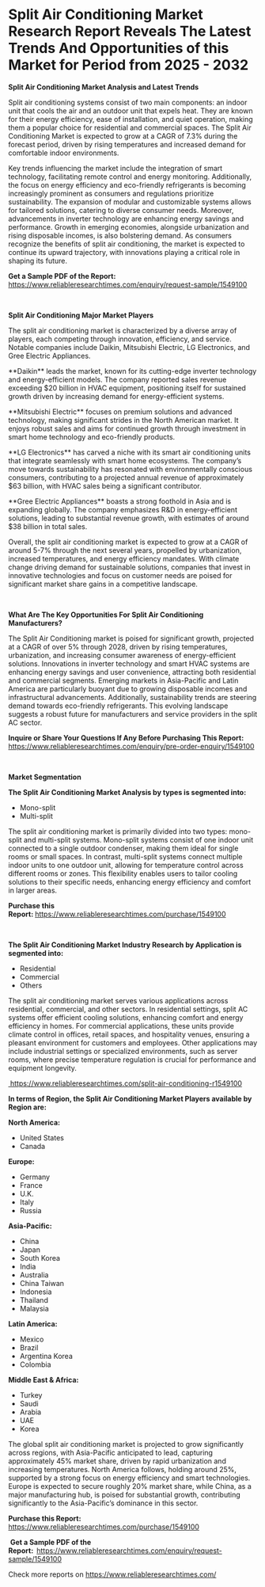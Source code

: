<p><h1>Split Air Conditioning Market Research Report Reveals The Latest Trends And Opportunities of this Market for Period from 2025 - 2032</h1></p><p><strong>Split Air Conditioning Market Analysis and Latest Trends</strong></p>
<p><p>Split air conditioning systems consist of two main components: an indoor unit that cools the air and an outdoor unit that expels heat. They are known for their energy efficiency, ease of installation, and quiet operation, making them a popular choice for residential and commercial spaces. The Split Air Conditioning Market is expected to grow at a CAGR of 7.3% during the forecast period, driven by rising temperatures and increased demand for comfortable indoor environments.</p><p>Key trends influencing the market include the integration of smart technology, facilitating remote control and energy monitoring. Additionally, the focus on energy efficiency and eco-friendly refrigerants is becoming increasingly prominent as consumers and regulations prioritize sustainability. The expansion of modular and customizable systems allows for tailored solutions, catering to diverse consumer needs. Moreover, advancements in inverter technology are enhancing energy savings and performance. Growth in emerging economies, alongside urbanization and rising disposable incomes, is also bolstering demand. As consumers recognize the benefits of split air conditioning, the market is expected to continue its upward trajectory, with innovations playing a critical role in shaping its future.</p></p>
<p><strong>Get a Sample PDF of the Report:&nbsp;</strong> <a href="https://www.reliableresearchtimes.com/enquiry/request-sample/1549100?utm_campaign=3063&utm_medium=2&utm_source=Github&utm_content=ia&utm_term=10042025&utm_id=split-air-conditioning">https://www.reliableresearchtimes.com/enquiry/request-sample/1549100</a></p>
<p>&nbsp;</p>
<p><strong>Split Air Conditioning Major Market Players</strong></p>
<p><p>The split air conditioning market is characterized by a diverse array of players, each competing through innovation, efficiency, and service. Notable companies include Daikin, Mitsubishi Electric, LG Electronics, and Gree Electric Appliances. </p><p>**Daikin** leads the market, known for its cutting-edge inverter technology and energy-efficient models. The company reported sales revenue exceeding $20 billion in HVAC equipment, positioning itself for sustained growth driven by increasing demand for energy-efficient systems.</p><p>**Mitsubishi Electric** focuses on premium solutions and advanced technology, making significant strides in the North American market. It enjoys robust sales and aims for continued growth through investment in smart home technology and eco-friendly products.</p><p>**LG Electronics** has carved a niche with its smart air conditioning units that integrate seamlessly with smart home ecosystems. The company’s move towards sustainability has resonated with environmentally conscious consumers, contributing to a projected annual revenue of approximately $63 billion, with HVAC sales being a significant contributor.</p><p>**Gree Electric Appliances** boasts a strong foothold in Asia and is expanding globally. The company emphasizes R&D in energy-efficient solutions, leading to substantial revenue growth, with estimates of around $38 billion in total sales.</p><p>Overall, the split air conditioning market is expected to grow at a CAGR of around 5-7% through the next several years, propelled by urbanization, increased temperatures, and energy efficiency mandates. With climate change driving demand for sustainable solutions, companies that invest in innovative technologies and focus on customer needs are poised for significant market share gains in a competitive landscape.</p></p>
<p>&nbsp;</p>
<p><strong>What Are The Key Opportunities For Split Air Conditioning Manufacturers?</strong></p>
<p><p>The Split Air Conditioning market is poised for significant growth, projected at a CAGR of over 5% through 2028, driven by rising temperatures, urbanization, and increasing consumer awareness of energy-efficient solutions. Innovations in inverter technology and smart HVAC systems are enhancing energy savings and user convenience, attracting both residential and commercial segments. Emerging markets in Asia-Pacific and Latin America are particularly buoyant due to growing disposable incomes and infrastructural advancements. Additionally, sustainability trends are steering demand towards eco-friendly refrigerants. This evolving landscape suggests a robust future for manufacturers and service providers in the split AC sector.</p></p>
<p><strong>Inquire or Share Your Questions If Any Before Purchasing This Report:</strong> <a href="https://www.reliableresearchtimes.com/enquiry/pre-order-enquiry/1549100?utm_campaign=3063&utm_medium=2&utm_source=Github&utm_content=ia&utm_term=10042025&utm_id=split-air-conditioning">https://www.reliableresearchtimes.com/enquiry/pre-order-enquiry/1549100</a></p>
<p>&nbsp;</p>
<p><strong>Market Segmentation</strong></p>
<p><strong>The Split Air Conditioning Market Analysis by types is segmented into:</strong></p>
<p><ul><li>Mono-split</li><li>Multi-split</li></ul></p>
<p><p>The split air conditioning market is primarily divided into two types: mono-split and multi-split systems. Mono-split systems consist of one indoor unit connected to a single outdoor condenser, making them ideal for single rooms or small spaces. In contrast, multi-split systems connect multiple indoor units to one outdoor unit, allowing for temperature control across different rooms or zones. This flexibility enables users to tailor cooling solutions to their specific needs, enhancing energy efficiency and comfort in larger areas.</p></p>
<p><strong>Purchase this Report:&nbsp;</strong><a href="https://www.reliableresearchtimes.com/purchase/1549100?utm_campaign=3063&utm_medium=2&utm_source=Github&utm_content=ia&utm_term=10042025&utm_id=split-air-conditioning">https://www.reliableresearchtimes.com/purchase/1549100</a></p>
<p>&nbsp;</p>
<p><strong>The Split Air Conditioning Market Industry Research by Application is segmented into:</strong></p>
<p><ul><li>Residential</li><li>Commercial</li><li>Others</li></ul></p>
<p><p>The split air conditioning market serves various applications across residential, commercial, and other sectors. In residential settings, split AC systems offer efficient cooling solutions, enhancing comfort and energy efficiency in homes. For commercial applications, these units provide climate control in offices, retail spaces, and hospitality venues, ensuring a pleasant environment for customers and employees. Other applications may include industrial settings or specialized environments, such as server rooms, where precise temperature regulation is crucial for performance and equipment longevity.</p></p>
<p><a href="https://www.reliableresearchtimes.com/split-air-conditioning-r1549100?utm_campaign=3063&utm_medium=2&utm_source=Github&utm_content=ia&utm_term=10042025&utm_id=split-air-conditioning">&nbsp;https://www.reliableresearchtimes.com/split-air-conditioning-r1549100</a></p>
<p><strong>In terms of Region, the Split Air Conditioning Market Players available by Region are:</strong></p>
<p>
    <p> <strong> North America: </strong>
        <ul>
            <li>United States</li>
            <li>Canada</li>
        </ul>
        </p> 
    <p> <strong> Europe: </strong>
        <ul>
            <li>Germany</li>
            <li>France</li>
            <li>U.K.</li>
            <li>Italy</li>
            <li>Russia</li>
        </ul>
        </p> 
    <p> <strong> Asia-Pacific: </strong>
        <ul>
            <li>China</li>
            <li>Japan</li>
            <li>South Korea</li>
            <li>India</li>
            <li>Australia</li>
            <li>China Taiwan</li>
            <li>Indonesia</li>
            <li>Thailand</li>
            <li>Malaysia</li>
        </ul>
        </p> 
    <p> <strong> Latin America: </strong>
        <ul>
            <li>Mexico</li>
            <li>Brazil</li>
            <li>Argentina Korea</li>
            <li>Colombia</li>
        </ul>
        </p> 
    <p> <strong> Middle East & Africa: </strong>
        <ul>
            <li>Turkey</li>
            <li>Saudi</li>
            <li>Arabia</li>
            <li>UAE</li>
            <li>Korea</li>
        </ul>
    </p>
    </p>
<p><p>The global split air conditioning market is projected to grow significantly across regions, with Asia-Pacific anticipated to lead, capturing approximately 45% market share, driven by rapid urbanization and increasing temperatures. North America follows, holding around 25%, supported by a strong focus on energy efficiency and smart technologies. Europe is expected to secure roughly 20% market share, while China, as a major manufacturing hub, is poised for substantial growth, contributing significantly to the Asia-Pacific’s dominance in this sector.</p></p>
<p><strong>Purchase this Report: </strong><a href="https://www.reliableresearchtimes.com/purchase/1549100?utm_campaign=3063&utm_medium=2&utm_source=Github&utm_content=ia&utm_term=10042025&utm_id=split-air-conditioning">https://www.reliableresearchtimes.com/purchase/1549100</a></p>
<p>&nbsp;<strong>Get a Sample PDF of the Report:&nbsp;&nbsp;</strong><a href="https://www.reliableresearchtimes.com/enquiry/request-sample/1549100?utm_campaign=3063&utm_medium=2&utm_source=Github&utm_content=ia&utm_term=10042025&utm_id=split-air-conditioning">https://www.reliableresearchtimes.com/enquiry/request-sample/1549100</a></p>
<p><strong></strong></p>
<p>Check more reports on <a href="https://www.reliableresearchtimes.com/?utm_campaign=3063&utm_medium=2&utm_source=Github&utm_content=ia&utm_term=10042025&utm_id=split-air-conditioning">https://www.reliableresearchtimes.com/</a></p>